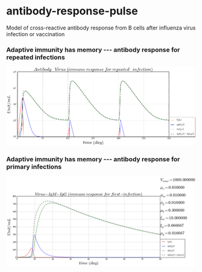 # antibody-response-pulse
Model of cross-reactive antibody response from B cells after influenza virus infection or vaccination

### Adaptive immunity has memory --- antibody response for repeated infections
![alt tag](https://github.com/blab/antibody-response-pulse/blob/master/bcell-array/figure/antibody-response-repeated-infection.png)

### Adaptive immunity has memory --- antibody response for primary infections
![alt tag](https://github.com/blab/antibody-response-pulse/blob/master/bcell-array/figure/antibody-response-1st.png)
